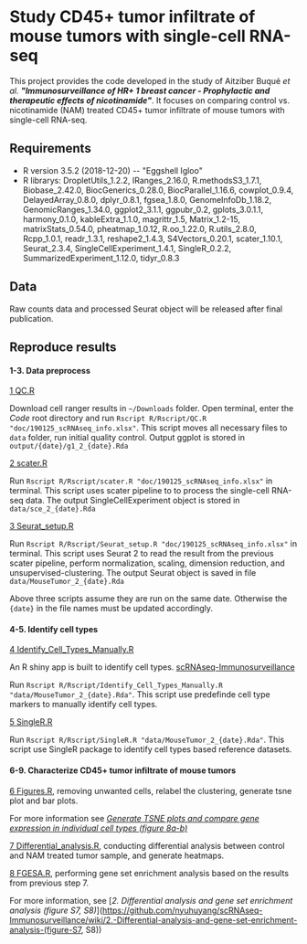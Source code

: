 # **Study CD45+ tumor infiltrate of mouse tumors with single-cell RNA-seq**

This project provides the code developed in the study of Aitziber Buqué _et al._ **_"Immunosurveillance of HR+ 1 breast cancer - Prophylactic and therapeutic effects of nicotinamide"_**. It focuses on comparing control vs. nicotinamide (NAM) treated CD45+ tumor infiltrate of mouse tumors with single-cell RNA-seq.

## **Requirements**

* R version 3.5.2 (2018-12-20) -- "Eggshell Igloo"
* R librarys: DropletUtils_1.2.2, IRanges_2.16.0, R.methodsS3_1.7.1, Biobase_2.42.0, BiocGenerics_0.28.0, BiocParallel_1.16.6, cowplot_0.9.4, DelayedArray_0.8.0, dplyr_0.8.1, fgsea_1.8.0, GenomeInfoDb_1.18.2, GenomicRanges_1.34.0, ggplot2_3.1.1, ggpubr_0.2, gplots_3.0.1.1, harmony_0.1.0, kableExtra_1.1.0, magrittr_1.5, Matrix_1.2-15, matrixStats_0.54.0, pheatmap_1.0.12, R.oo_1.22.0, R.utils_2.8.0, Rcpp_1.0.1, readr_1.3.1, reshape2_1.4.3, S4Vectors_0.20.1, scater_1.10.1, Seurat_2.3.4, SingleCellExperiment_1.4.1, SingleR_0.2.2, SummarizedExperiment_1.12.0, tidyr_0.8.3

## **Data**

Raw counts data and processed Seurat object will be released after final publication.

## **Reproduce results**

#### **1-3. Data preprocess**

[1 QC.R](https://github.com/nyuhuyang/scRNAseq-Immunosurveillance/blob/master/R/Rscript/QC.R)

Download cell ranger results in `~/Downloads` folder. Open terminal, enter the _Code_ root directory and run `Rscript R/Rscript/QC.R "doc/190125_scRNAseq_info.xlsx"`. This script moves all necessary files to `data` folder, run initial quality control. Output ggplot is stored in `output/{date}/g1_2_{date}.Rda`

[2 scater.R](https://github.com/nyuhuyang/scRNAseq-Immunosurveillance/blob/master/R/Rscript/scater.R)

Run `Rscript R/Rscript/scater.R "doc/190125_scRNAseq_info.xlsx"` in terminal. This script uses scater pipeline to to process the single-cell RNA-seq data. The output SingleCellExperiment object is stored in `data/sce_2_{date}.Rda`

[3 Seurat_setup.R](https://github.com/nyuhuyang/scRNAseq-Immunosurveillance/blob/master/R/Rscript/Seurat_setup.R)

Run `Rscript R/Rscript/Seurat_setup.R "doc/190125_scRNAseq_info.xlsx"` in terminal. This script uses Seurat 2 to read the result from the previous scater pipeline, perform normalization, scaling, dimension reduction, and unsupervised-clustering. The output Seurat object is saved in file `data/MouseTumor_2_{date}.Rda`

Above three scripts assume they are run on the same date. Otherwise the `{date}` in the file names must be updated accordingly.


#### **4-5. Identify cell types**

[4 Identify_Cell_Types_Manually.R](https://github.com/nyuhuyang/scRNAseq-Immunosurveillance/blob/master/R/Rscript/Identify_Cell_Types_Manually.R)

An R shiny app is built to identify cell types. [scRNAseq-Immunosurveillance](https://weillcornellmed.shinyapps.io/scRNAseq-Immunosurveillance/)


Run `Rscript R/Rscript/Identify_Cell_Types_Manually.R "data/MouseTumor_2_{date}.Rda"`. This script use predefinde cell type markers to manually identify cell types.

[5 SingleR.R](https://github.com/nyuhuyang/scRNAseq-Immunosurveillance/blob/master/R/Rscript/SingleR.R)

Run `Rscript R/Rscript/SingleR.R "data/MouseTumor_2_{date}.Rda"`. This script use SingleR package to identify cell types based reference datasets.

#### **6-9. Characterize CD45+ tumor infiltrate of mouse tumors**

[6 Figures.R](https://github.com/nyuhuyang/scRNAseq-Immunosurveillance/blob/master/R/Figures.R), removing unwanted cells, relabel the clustering, generate tsne plot and bar plots. 

For more information see
[_Generate TSNE plots and compare gene expression in individual cell types (figure 8a-b)_](https://github.com/nyuhuyang/scRNAseq-Immunosurveillance/wiki/1.-Generate-TSNE-plots-and-compare-gene-expression-in-individual-cell-types-(figure-8a,-b))

[7 Differential_analysis.R](https://github.com/nyuhuyang/scRNAseq-Immunosurveillance/blob/master/R/Differential_analysis.R), conducting differential analysis between control and NAM treated tumor sample, and generate heatmaps.

[8 FGESA.R](https://github.com/nyuhuyang/scRNAseq-Immunosurveillance/blob/master/R/FGESA.R), performing gene set enrichment analysis based on the results from previous step 7. 

For more information, see [_2. Differential analysis and gene set enrichment analysis (figure S7, S8)_](https://github.com/nyuhuyang/scRNAseq-Immunosurveillance/wiki/2.-Differential-analysis-and-gene-set-enrichment-analysis-(figure-S7, S8))